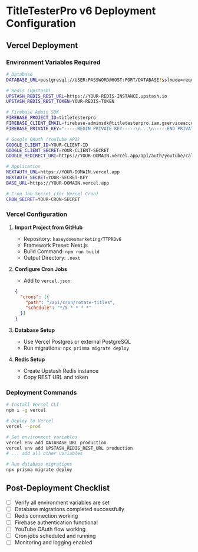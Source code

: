 # TitleTesterPro v6 Deployment Configuration

## Vercel Deployment

### Environment Variables Required

```bash
# Database
DATABASE_URL=postgresql://USER:PASSWORD@HOST:PORT/DATABASE?sslmode=require

# Redis (Upstash)
UPSTASH_REDIS_REST_URL=https://YOUR-REDIS-INSTANCE.upstash.io
UPSTASH_REDIS_REST_TOKEN=YOUR-REDIS-TOKEN

# Firebase Admin SDK
FIREBASE_PROJECT_ID=titletesterpro
FIREBASE_CLIENT_EMAIL=firebase-adminsdk@titletesterpro.iam.gserviceaccount.com
FIREBASE_PRIVATE_KEY="-----BEGIN PRIVATE KEY-----\n...\n-----END PRIVATE KEY-----"

# Google OAuth (YouTube API)
GOOGLE_CLIENT_ID=YOUR-CLIENT-ID
GOOGLE_CLIENT_SECRET=YOUR-CLIENT-SECRET
GOOGLE_REDIRECT_URI=https://YOUR-DOMAIN.vercel.app/api/auth/youtube/callback

# Application
NEXTAUTH_URL=https://YOUR-DOMAIN.vercel.app
NEXTAUTH_SECRET=YOUR-SECRET-KEY
BASE_URL=https://YOUR-DOMAIN.vercel.app

# Cron Job Secret (for Vercel Cron)
CRON_SECRET=YOUR-CRON-SECRET
```

### Vercel Configuration

1. **Import Project from GitHub**
   - Repository: `kaseydoesmarketing/TTPROv6`
   - Framework Preset: Next.js
   - Build Command: `npm run build`
   - Output Directory: `.next`

2. **Configure Cron Jobs**
   - Add to `vercel.json`:
   ```json
   {
     "crons": [{
       "path": "/api/cron/rotate-titles",
       "schedule": "*/5 * * * *"
     }]
   }
   ```

3. **Database Setup**
   - Use Vercel Postgres or external PostgreSQL
   - Run migrations: `npx prisma migrate deploy`

4. **Redis Setup**
   - Create Upstash Redis instance
   - Copy REST URL and token

### Deployment Commands

```bash
# Install Vercel CLI
npm i -g vercel

# Deploy to Vercel
vercel --prod

# Set environment variables
vercel env add DATABASE_URL production
vercel env add UPSTASH_REDIS_REST_URL production
# ... add all other variables

# Run database migrations
npx prisma migrate deploy
```

## Post-Deployment Checklist

- [ ] Verify all environment variables are set
- [ ] Database migrations completed successfully
- [ ] Redis connection working
- [ ] Firebase authentication functional
- [ ] YouTube OAuth flow working
- [ ] Cron jobs scheduled and running
- [ ] Monitoring and logging enabled